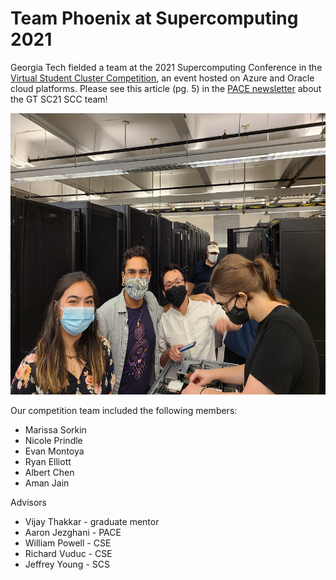 # Team Phoenix at Supercomputing 2021

Georgia Tech fielded a team at the 2021 Supercomputing Conference in the [Virtual Student Cluster Competition](https://sc21.supercomputing.org/program/studentssc/student-cluster-competition/), an event hosted on Azure and Oracle cloud platforms. Please see this article (pg. 5) in the [PACE newsletter](https://pace.gatech.edu/sites/default/files/pace-newsletter-fall2021.pdf) about the GT SC21 SCC team!

<p class="aligncenter">
    <img alt="2021 Team Phoenix" width="600" height="450" src="img/2021/scc21_team_phoenix_oct_2021.jpg">
</p>

Our competition team included the following members:
*	Marissa Sorkin
*	Nicole Prindle
*	Evan Montoya
*	Ryan Elliott
*	Albert Chen
*	Aman Jain

Advisors
*	Vijay Thakkar - graduate mentor
*	Aaron Jezghani - PACE
*	William Powell - CSE
*	Richard Vuduc - CSE
*	Jeffrey Young - SCS
